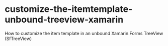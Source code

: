 # customize-the-itemtemplate-unbound-treeview-xamarin
How to customize the item template in an unbound Xamarin.Forms TreeView (SfTreeView)
